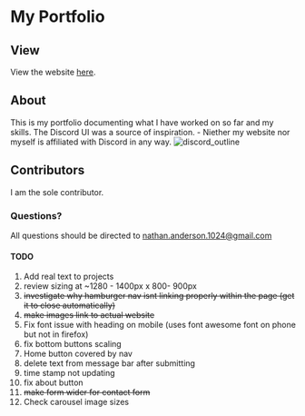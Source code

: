 # My Portfolio
## View
View the website [here](https://nathan-anderson-1024.github.io/Nathan-Anderson-1024/).

## About
This is my portfolio documenting what I have worked on so far and my skills.
The Discord UI was a source of inspiration. - Niether my website nor myself is affiliated with Discord in any way.
![discord_outline](https://user-images.githubusercontent.com/73272904/182255733-38eb5c37-d9fa-43bd-9b67-41dca164b40d.JPG)


## Contributors
I am the sole contributor.

### Questions?
All questions should be directed to nathan.anderson.1024@gmail.com


#### TODO
1. Add real text to projects
2. review sizing at ~1280 - 1400px x 800- 900px
3. ~~investigate why hamburger nav isnt linking properly within the page (get it to close automatically)~~
4. ~~make images link to actual website~~
5. Fix font issue with heading on mobile (uses font awesome font on phone but not in firefox)
6. fix bottom buttons scaling
7. Home button covered by nav
8. delete text from message bar after submitting
9. time stamp not updating
10. fix about button
11. ~~make form wider for contact form~~
12. Check carousel image sizes



   
